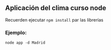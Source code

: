 ## Aplicación del clima curso node

Recuerden ejecutar ```npm install``` par las librerías

### Ejemplo:
```
node app -d Madrid
```